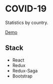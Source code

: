 # COVID-19
Statistics by country.

[Demo](https://emonteco.github.io/covid-19/) 

## Stack
- React
- Redux
- Redux-Saga
- Bootstrap
